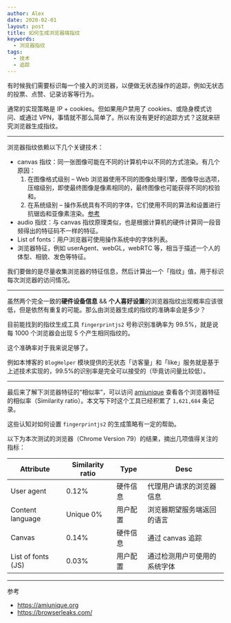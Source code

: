 ```yaml
---
author: Alex
date: 2020-02-01
layout: post
title: 如何生成浏览器端指纹
keywords: 
  - 浏览器指纹
tags:
  - 技术
  - 追踪
---
```


有时候我们需要标识每一个接入的浏览器，以便做无状态操作的追踪，例如无状态的投票、点赞、记录访客等行为。

通常的实现策略是 IP + cookies。但如果用户禁用了 cookies、或隐身模式访问、或通过 VPN，事情就不那么简单了。所以有没有更好的追踪方式？这就来研究浏览器生成指纹。

----

浏览器指纹依赖以下几个关键技术：

- canvas 指纹：同一张图像可能在不同的计算机中以不同的方式渲染。有几个原因：
  1. 在图像格式级别 –  Web 浏览器使用不同的图像处理引擎，图像导出选项，压缩级别，即使最终图像是像素相同的，最终图像也可能获得不同的校验和。
  2. 在系统级别 – 操作系统具有不同的字体，它们使用不同的算法和设置进行抗锯齿和亚像素渲染。[参考][bl]
- audio 指纹：与 canvas 指纹原理类似，也是根据计算机的硬件计算同一段音频得出的特征码不一样的特征。
- List of fonts：用户浏览器可使用操作系统中的字体列表。
- 浏览器特征，例如 userAgent、webGL，webRTC 等，相当于描述一个人的体型、相貌、发色等特征。

我们要做的是尽量收集浏览器的特征信息，然后计算出一个「指纹」值，用于标识每次浏览器的访问情况。

----

虽然两个完全一致的**硬件设备信息** && **个人喜好设置**的浏览器指纹出现概率应该很低，但是依然有重复的可能。那么由浏览器生成的指纹的准确率会是多少？

目前能找到的指纹生成工具 `fingerprintjs2` 号称识别准确率为 99.5%，就是说每 1000 个浏览器会出现 5 个产生相同指纹的。

这个准确率对于我来说足够了。

例如本博客的 `BlogHelper` 模块提供的无状态「访客量」和「like」服务就是基于上述技术实现的，99.5%的识别率是完全可以接受的（毕竟访问量比较低）。

----

最后来了解下浏览器特征的“相似率”，可以访问 [amiunique][amiuniqueUrl] 查看各个浏览器特征的相似率（Similarity ratio）。本文写下时这个工具已经积累了 `1,621,684` 条记录。

这些认知对如何设置 `fingerprintjs2` 的生成策略有一定的帮助。

以下为本次测试的浏览器（Chrome Version 79）的结果，摘出几项值得关注的指标：

| Attribute          | Similarity ratio | Type     | Desc                         |
| ------------------ | ---------------- | -------- | ---------------------------- |
| User agent         | 0.12%            | 硬件信息 | 代理用户请求的浏览器信息     |
| Content language   | Unique 0%        | 用户配置 | 浏览器期望服务端返回的语言   |
| Canvas             | 0.14%            | 硬件信息 | 通过 canvas 追踪             |
| List of fonts (JS) | 0.03%            | 用户配置 | 通过检测用户可使用的系统字体 |

----

参考

- https://amiunique.org
- https://browserleaks.com/

[amiuniqueUrl]: https://amiunique.org/fp
[bl]: https://browserleaks.com/
[bl-canvas]: https://browserleaks.com/canvas
